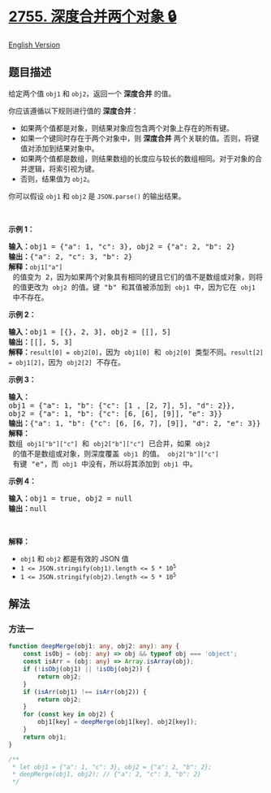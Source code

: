 # [2755. 深度合并两个对象 🔒](https://leetcode.cn/problems/deep-merge-of-two-objects)

[English Version](/solution/2700-2799/2755.Deep%20Merge%20of%20Two%20Objects/README_EN.md)

<!-- tags: -->

<!-- difficulty:中等 -->

## 题目描述

<!-- 这里写题目描述 -->

<p>给定两个值 <code>obj1</code> 和 <code>obj2</code>，返回一个 <strong>深度合并</strong> 的值。</p>

<p>你应该遵循以下规则进行值的 <strong>深度合并</strong>：</p>

<ul>
	<li>如果两个值都是对象，则结果对象应包含两个对象上存在的所有键。</li>
	<li>如果一个键同时存在于两个对象中，则 <strong>深度合并</strong> 两个关联的值。否则，将键值对添加到结果对象中。</li>
	<li>如果两个值都是数组，则结果数组的长度应与较长的数组相同。对于对象的合并逻辑，将索引视为键。</li>
	<li>否则，结果值为 <code>obj2</code>。</li>
</ul>

<p>你可以假设 <code>obj1</code> 和 <code>obj2</code> 是 <code>JSON.parse()</code> 的输出结果。</p>

<p>&nbsp;</p>

<p><strong class="example">示例 1：</strong></p>

<pre>
<b>输入：</b>obj1 = {"a": 1, "c": 3}, obj2 = {"a": 2, "b": 2}
<b>输出：</b>{"a": 2, "c": 3, "b": 2}
<b>解释：</b><code>obj1["a"]</code> 的值变为 2，因为如果两个对象具有相同的键且它们的值不是数组或对象，则将 <code>obj1</code> 的值更改为 <code>obj2</code> 的值。键 "b" 和其值被添加到 <code>obj1</code> 中，因为它在 <code>obj1</code> 中不存在。 
</pre>

<p><strong class="example">示例 2：</strong></p>

<pre>
<b>输入：</b>obj1 = [{}, 2, 3], obj2 = [[], 5]
<b>输出：</b>[[], 5, 3]
<b>解释：</b><code>result[0] = obj2[0]</code>，因为 <code>obj1[0]</code> 和 <code>obj2[0]</code> 类型不同。<code>result[2] = obj1[2]</code>，因为 <code>obj2[2]</code> 不存在。
</pre>

<p><strong class="example">示例 3：</strong></p>

<pre>
<b>输入：</b>
obj1 = {"a": 1, "b": {"c": [1 , [2, 7], 5], "d": 2}}, 
obj2 = {"a": 1, "b": {"c": [6, [6], [9]], "e": 3}}
<b>输出：</b>{"a": 1, "b": {"c": [6, [6, 7], [9]], "d": 2, "e": 3}}
<b>解释：</b>
数组 <code>obj1["b"]["c"]</code> 和 <code>obj2["b"]["c"]</code> 已合并，如果 <code>obj2</code> 的值不是数组或对象，则深度覆盖 <code>obj1</code> 的值。 <code>obj2["b"]["c"]</code> 有键 "e"，而 <code>obj1</code> 中没有，所以将其添加到 <code>obj1</code> 中。
</pre>

<p><strong class="example">示例 4：</strong></p>

<pre>
<b>输入：</b>obj1 = true, obj2 = null
<b>输出：</b>null
</pre>

<p>&nbsp;</p>

<p><strong>解释：</strong></p>

<ul>
	<li><code>obj1</code> 和 <code>obj2</code> 都是有效的 JSON 值</li>
	<li><code>1 &lt;= JSON.stringify(obj1).length &lt;= 5&nbsp;* 10<sup>5</sup></code></li>
	<li><code>1 &lt;= JSON.stringify(obj2).length &lt;= 5&nbsp;* 10<sup>5</sup></code></li>
</ul>

## 解法

### 方法一

<!-- tabs:start -->

```ts
function deepMerge(obj1: any, obj2: any): any {
    const isObj = (obj: any) => obj && typeof obj === 'object';
    const isArr = (obj: any) => Array.isArray(obj);
    if (!isObj(obj1) || !isObj(obj2)) {
        return obj2;
    }
    if (isArr(obj1) !== isArr(obj2)) {
        return obj2;
    }
    for (const key in obj2) {
        obj1[key] = deepMerge(obj1[key], obj2[key]);
    }
    return obj1;
}

/**
 * let obj1 = {"a": 1, "c": 3}, obj2 = {"a": 2, "b": 2};
 * deepMerge(obj1, obj2); // {"a": 2, "c": 3, "b": 2}
 */
```

<!-- tabs:end -->

<!-- end -->

